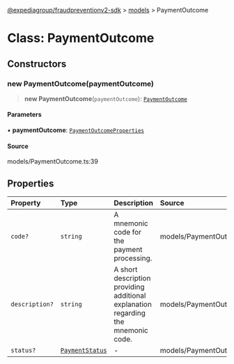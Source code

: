 [@expediagroup/fraudpreventionv2-sdk](../../index.md) > [models](../index.md) > PaymentOutcome

# Class: PaymentOutcome

## Constructors

### new PaymentOutcome(paymentOutcome)

> **new PaymentOutcome**(`paymentOutcome`): [`PaymentOutcome`](PaymentOutcome.md)

#### Parameters

▪ **paymentOutcome**: [`PaymentOutcomeProperties`](../interfaces/PaymentOutcomeProperties.md)

#### Source

models/PaymentOutcome.ts:39

## Properties

| Property | Type | Description | Source |
| :------ | :------ | :------ | :------ |
| `code?` | `string` | A mnemonic code for the payment processing. | models/PaymentOutcome.ts:32 |
| `description?` | `string` | A short description providing additional explanation regarding the mnemonic code. | models/PaymentOutcome.ts:37 |
| `status?` | [`PaymentStatus`](../type-aliases/PaymentStatus.md) | - | models/PaymentOutcome.ts:27 |
